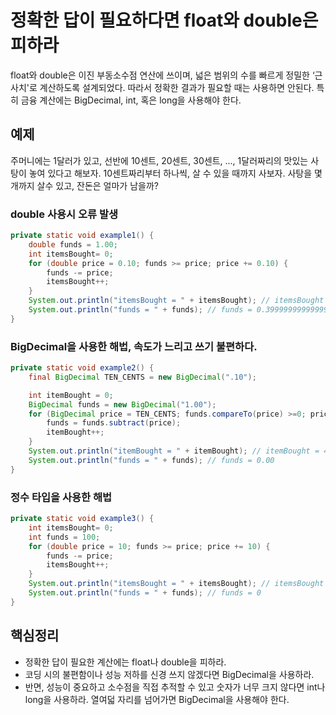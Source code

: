 # 정확한 답이 필요하다면 float와 double은 피하라

float와 double은 이진 부동소수점 연산에 쓰이며, 넓은 범위의 수를 빠르게 정밀한 ‘근사치'로 계산하도록 설계되었다. 따라서 정확한 결과가 필요할 때는 사용하면 안된다. 특히 금융 계산에는 BigDecimal, int, 혹은 long을 사용해야 한다.

## 예제

주머니에는 1달러가 있고, 선반에 10센트, 20센트, 30센트, ..., 1달러짜리의 맛있는 사탕이 놓여 있다고 해보자. 10센트짜리부터 하나씩, 살 수 있을 때까지 사보자. 사탕을 몇개까지 살수 있고, 잔돈은 얼마가 남을까?

### double 사용시 오류 발생

```java
private static void example1() {
    double funds = 1.00;
    int itemsBought= 0;
    for (double price = 0.10; funds >= price; price += 0.10) {
        funds -= price;
        itemsBought++;
    }
    System.out.println("itemsBought = " + itemsBought); // itemsBought = 3
    System.out.println("funds = " + funds); // funds = 0.3999999999999999
}
```

### BigDecimal을 사용한 해법, 속도가 느리고 쓰기 불편하다.

```java
private static void example2() {
    final BigDecimal TEN_CENTS = new BigDecimal(".10");

    int itemBought = 0;
    BigDecimal funds = new BigDecimal("1.00");
    for (BigDecimal price = TEN_CENTS; funds.compareTo(price) >=0; price = price.add(TEN_CENTS)) {
        funds = funds.subtract(price);
        itemBought++;
    }
    System.out.println("itemBought = " + itemBought); // itemBought = 4
    System.out.println("funds = " + funds); // funds = 0.00
}
```

### 정수 타입을 사용한 해법

```java
private static void example3() {
    int itemsBought= 0;
    int funds = 100;
    for (double price = 10; funds >= price; price += 10) {
        funds -= price;
        itemsBought++;
    }
    System.out.println("itemsBought = " + itemsBought); // itemsBought = 4
    System.out.println("funds = " + funds); // funds = 0
}
```

## 핵심정리

- 정확한 답이 필요한 계산에는 float나 double을 피하라.
- 코딩 시의 불편함이나 성능 저하를 신경 쓰지 않겠다면 BigDecimal을 사용하라.
- 반면, 성능이 중요하고 소수점을 직접 추적할 수 있고 숫자가 너무 크지 않다면 int나 long을 사용하라. 열여덟 자리를 넘어가면 BigDecimal을 사용해야 한다.